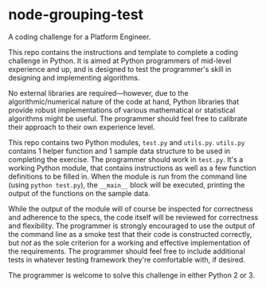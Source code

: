 # node-grouping-test
A coding challenge for a Platform Engineer.

This repo contains the instructions and template to complete a coding challenge in Python. It is aimed at Python programmers of mid-level experience and up, and is designed to test the programmer's skill in designing and implementing algorithms. 

No external libraries are required—however, due to the algorithmic/numerical nature of the code at hand, Python libraries that provide robust implementations of various mathematical or statistical algorithms might be useful. The programmer should feel free to calibrate their approach to their own experience level. 

This repo contains two Python modules, `test.py` and `utils.py`. `utils.py` contains 1 helper function and 1 sample data structure to be used in completing the exercise. The programmer should work in `test.py`. It's a working Python module, that contains instructions as well as a few function definitions to be filled in. When the module is run from the command line (using `python test.py`), the `__main__` block will be executed, printing the output of the functions on the sample data.

While the output of the module will of course be inspected for correctness and adherence to the specs, the code itself will be reviewed for correctness and flexibility. The programmer is strongly encouraged to use the output of the command line as a smoke test that their code is constructed correctly, but *not* as the sole criterion for a working and effective implementation of the requirements. The programmer should feel free to include additional tests in whatever testing framework they're comfortable with, if desired.

The programmer is welcome to solve this challenge in either Python 2 or 3.
